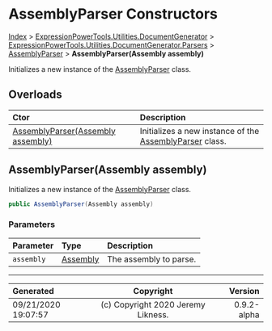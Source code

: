 ﻿# AssemblyParser Constructors

[Index](../index.md) > [ExpressionPowerTools.Utilities.DocumentGenerator](ExpressionPowerTools.Utilities.DocumentGenerator.a.md) > [ExpressionPowerTools.Utilities.DocumentGenerator.Parsers](ExpressionPowerTools.Utilities.DocumentGenerator.Parsers.n.md) > [AssemblyParser](ExpressionPowerTools.Utilities.DocumentGenerator.Parsers.AssemblyParser.cs.md) > **AssemblyParser(Assembly assembly)**

Initializes a new instance of the [AssemblyParser](ExpressionPowerTools.Utilities.DocumentGenerator.Parsers.AssemblyParser.cs.md) class.

## Overloads

| Ctor | Description |
| :-- | :-- |
| [AssemblyParser(Assembly assembly)](#assemblyparserassembly-assembly) | Initializes a new instance of the [AssemblyParser](ExpressionPowerTools.Utilities.DocumentGenerator.Parsers.AssemblyParser.cs.md) class. |

## AssemblyParser(Assembly assembly)

Initializes a new instance of the [AssemblyParser](ExpressionPowerTools.Utilities.DocumentGenerator.Parsers.AssemblyParser.cs.md) class.

```csharp
public AssemblyParser(Assembly assembly)
```

### Parameters

| Parameter | Type | Description |
| :-- | :-- | :-- |
| `assembly` | [Assembly](https://docs.microsoft.com/dotnet/api/system.reflection.assembly) | The assembly to parse. |



---

| Generated | Copyright | Version |
| :-- | :-: | --: |
| 09/21/2020 19:07:57 | (c) Copyright 2020 Jeremy Likness. | 0.9.2-alpha |
